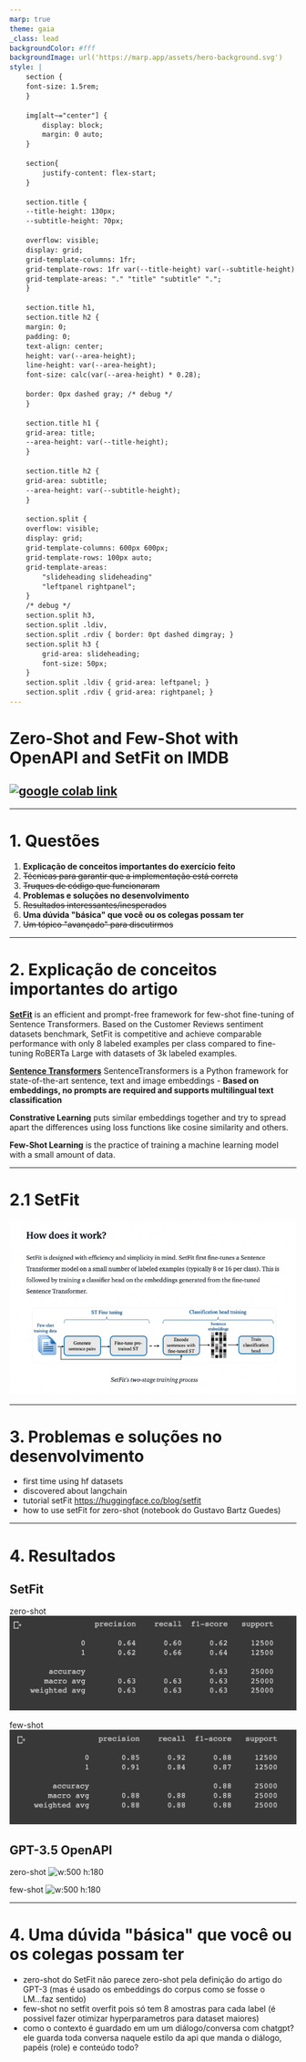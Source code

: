 ```yaml
---
marp: true
theme: gaia
_class: lead
backgroundColor: #fff
backgroundImage: url('https://marp.app/assets/hero-background.svg')
style: |
    section {
    font-size: 1.5rem;
    }

    img[alt~="center"] {
        display: block;
        margin: 0 auto;
    }

    section{
        justify-content: flex-start;
    }

    section.title {
    --title-height: 130px;
    --subtitle-height: 70px;

    overflow: visible;
    display: grid;
    grid-template-columns: 1fr;
    grid-template-rows: 1fr var(--title-height) var(--subtitle-height) 1fr;
    grid-template-areas: "." "title" "subtitle" ".";
    }

    section.title h1,
    section.title h2 {
    margin: 0;
    padding: 0;
    text-align: center;
    height: var(--area-height);
    line-height: var(--area-height);
    font-size: calc(var(--area-height) * 0.28);

    border: 0px dashed gray; /* debug */
    }

    section.title h1 {
    grid-area: title;
    --area-height: var(--title-height);
    }

    section.title h2 {
    grid-area: subtitle;
    --area-height: var(--subtitle-height);
    }

    section.split {
    overflow: visible;
    display: grid;
    grid-template-columns: 600px 600px;
    grid-template-rows: 100px auto;
    grid-template-areas: 
        "slideheading slideheading"
        "leftpanel rightpanel";
    }
    /* debug */
    section.split h3, 
    section.split .ldiv, 
    section.split .rdiv { border: 0pt dashed dimgray; }
    section.split h3 {
        grid-area: slideheading;
        font-size: 50px;
    }
    section.split .ldiv { grid-area: leftpanel; }
    section.split .rdiv { grid-area: rightpanel; }
---
```


<!-- _class: title -->

# Zero-Shot and Few-Shot with OpenAPI and SetFit on IMDB
## [![google colab link](https://colab.research.google.com/assets/colab-badge.svg)](https://colab.research.google.com/github/tcvieira/IA368-DD-012023/blob/main/assingments/03/notebook.ipynb)

---
<!-- paginate: true -->

# 1. Questões

1. **Explicação de conceitos importantes do exercício feito**
2. ~~Técnicas para garantir que a implementação está correta~~
3. ~~Truques de código que funcionaram~~
4. **Problemas e soluções no desenvolvimento**
5. ~~Resultados interessantes/inesperados~~
6. **Uma dúvida "básica" que você ou os colegas possam ter**
7. ~~Um tópico "avançado" para discutirmos~~

---

# 2. Explicação de conceitos importantes do artigo

[**SetFit**](https://github.com/huggingface/setfit) is an efficient and prompt-free framework for few-shot fine-tuning of Sentence Transformers. Based on the Customer Reviews sentiment datasets benchmark, SetFit is competitive and achieve comparable performance with only 8 labeled examples per class compared to fine-tuning RoBERTa Large with datasets of 3k labeled examples.

[**Sentence Transformers**](https://sbert.net/) SentenceTransformers is a Python framework for state-of-the-art sentence, text and image embeddings - **Based on embeddings, no prompts are required and supports multilingual text classification**

**Constrative Learning** puts similar embeddings together and try to spread apart the differences using loss functions like cosine similarity and others.

**Few-Shot Learning** is the practice of training a machine learning model with a small amount of data.

---

# 2.1 SetFit

![center](setfit.png)

---

# 3. Problemas e soluções no desenvolvimento

- first time using hf datasets
- discovered about langchain
- tutorial setFit https://huggingface.co/blog/setfit
- how to use setFit for zero-shot (notebook do Gustavo Bartz Guedes)

---
# 4. Resultados
<!-- _class: split -->
<div class=ldiv>

## SetFit
zero-shot
![w:500 h:180](setfit-zero-shot.png)

few-shot
![w:500 h:180](setfit-few-shot.png)

</div>
<div class=rdiv>

## GPT-3.5 OpenAPI

zero-shot
![w:500 h:180]()

few-shot
![w:500 h:180]()

</div>

---

# 4. Uma dúvida "básica" que você ou os colegas possam ter

- zero-shot do SetFit não parece zero-shot pela definição do artigo do GPT-3 (mas é usado os embeddings do corpus como se fosse o LM...faz sentido)
- few-shot no setfit overfit pois só tem 8 amostras para cada label (é possivel fazer otimizar hyperparametros para dataset maiores)
- como o contexto é guardado em um um diálogo/conversa com chatgpt? ele guarda toda conversa naquele estilo da api que manda o diálogo, papéis (role) e conteúdo todo?
